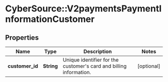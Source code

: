 # CyberSource::V2paymentsPaymentInformationCustomer

## Properties
Name | Type | Description | Notes
------------ | ------------- | ------------- | -------------
**customer_id** | **String** | Unique identifier for the customer&#39;s card and billing information. | [optional] 


